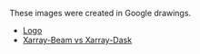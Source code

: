 These images were created in Google drawings.

- [Logo](https://docs.google.com/drawings/d/1gBt0tOOnY7pMDB1g45T7ARuwCc1CZjojZT2IfdvA5FI/edit?usp=sharing)
- [Xarray-Beam vs Xarray-Dask](https://docs.google.com/drawings/d/1LBM4AKHadzuS8tsHQ5TcTAWaBM7E6NeCd7Aq16hpIxk/edit?usp=sharing)
